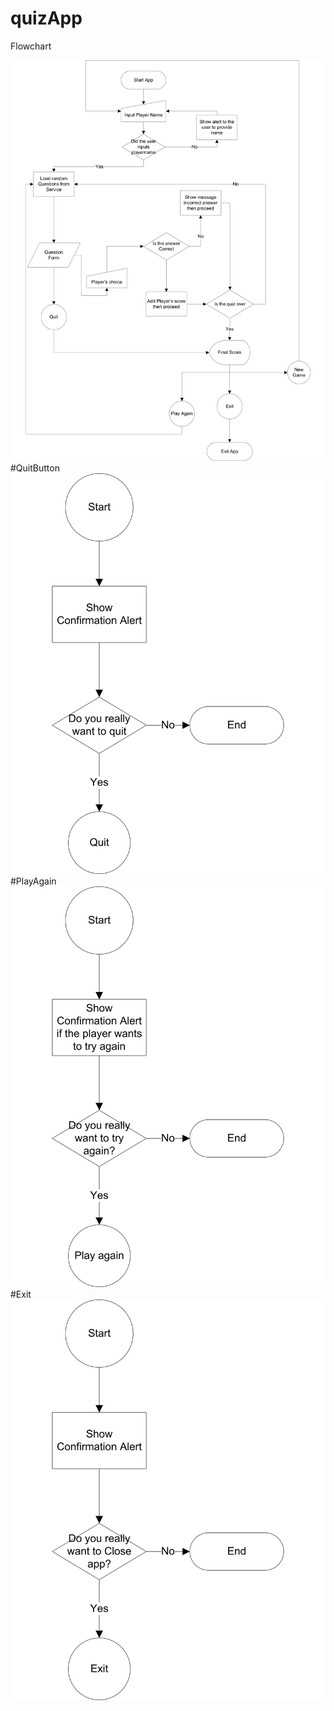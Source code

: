# quizApp


  Flowchart

![ScreenShot](https://github.com/aysonsteven/quizApp/blob/master/flowchart%20diagram/quizFlowChart.jpg)
#QuitButton
![ScreenShot](https://github.com/aysonsteven/quizApp/blob/master/flowchart%20diagram/quizFlowChart_Quit.jpg)
#PlayAgain
![ScreenShot](https://github.com/aysonsteven/quizApp/blob/master/flowchart%20diagram/quizFlowChart_PlayAgain.jpg)
#Exit
![ScreenShot](https://github.com/aysonsteven/quizApp/blob/master/flowchart%20diagram/quizFlowChart_Exit.jpg)
